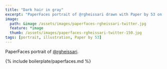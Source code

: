 ```yaml
---
title: "Dark hair in gray"
excerpt: "PaperFaces portrait of @rgheissari drawn with Paper by 53 on an iPad."
image: 
  path: &image /assets/images/paperfaces-rgheissari-twitter.jpg 
  feature: *image
  thumb: /assets/images/paperfaces-rgheissari-twitter-150.jpg
tags: [portrait, illustration, Paper by 53]
---
```


PaperFaces portrait of [@rgheissari](http://twitter.com/rgheissari).

{% include boilerplate/paperfaces.md %}
